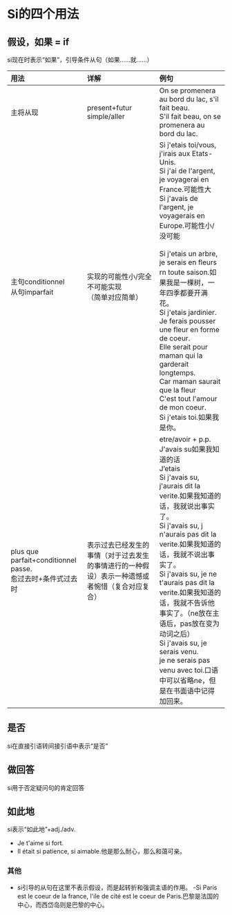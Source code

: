 # Si的四个用法

## 假设，如果 = if

si现在时表示“如果”，引导条件从句（如果……就……）

|用法|详解|例句|
|:--|:--|:--|
|主将从现|present+futur simple/aller|On se promenera au bord du lac, s'il fait beau.<br>S'il fait beau, on se promenera au bord du lac.|
|主句conditionnel<br>从句imparfait|实现的可能性小/完全不可能实现<br>（简单对应简单）|Si j'etais toi/vous, j'irais aux Etats-Unis.<br>Si j'ai de l'argent, je voyagerai en France.可能性大<br>Si j'avais de l'argent, je voyagerais en Europe.可能性小/没可能<br><br>Si j'etais un arbre, je serais en fleurs rn toute saison.如果我是一棵树，一年四季都要开满花。<br>Si j'etais jardinier.<br>Je ferais pousser une fleur en forme de coeur.<br>Elle serait pour maman qui la garderait longtemps.<br>Car maman saurait que la fleur<br>C'est tout l'amour de mon coeur.<br>Si j'etais toi.如果我是你。|
|plus que parfait+conditionnel passe.<br>愈过去时+条件式过去时|表示过去已经发生的事情（对于过去发生的事情进行的一种假设）表示一种遗憾或者惋惜（复合对应复合）|etre/avoir + p.p.<br>J'avais su如果我知道的话<br>J’etais<br>Si j'avais su, j'aurais dit la verite.如果我知道的话，我就说出事实了。<br>Si j'avais su, j n'aurais pas dit la verite.如果我知道的话，我就不说出事实了。<br>Si j'avais su, je ne t'aurais pas dit la verite.如果我知道的话，我就不告诉他事实了。（ne放在主语后，pas放在变为动词之后）<br>Si j'avais su, je serais venu.<br>je ne serais pas venu avec toi.口语中可以省略ne，但是在书面语中记得加回来。|

## 是否

si在直接引语转间接引语中表示“是否”

## 做回答

si用于否定疑问句的肯定回答

## 如此地

si表示“如此地”+adj./adv.

- Je t'aime si fort.
- Il était si patience, si aimable.他是那么耐心，那么和蔼可亲。

### 其他

- si引导的从句在这里不表示假设，而是起转折和强调主语的作用。
  -Si Paris est le coeur de la france, l'ile de cité est le coeur de Paris.巴黎是法国的中心，而西岱岛则是巴黎的中心。
